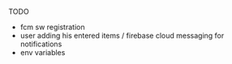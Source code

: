 TODO

- fcm sw registration
- user adding his entered items / firebase cloud messaging for notifications
- env variables
